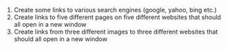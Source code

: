 <ol>
<li>
Create some links to various search engines (google, yahoo, bing etc.)
</li>
<li>
Create links to five different pages on five different websites that should all open in a new window
</li>
<li>
Create links from three different images to three different websites that should all open in a new window
</li>
</ol>